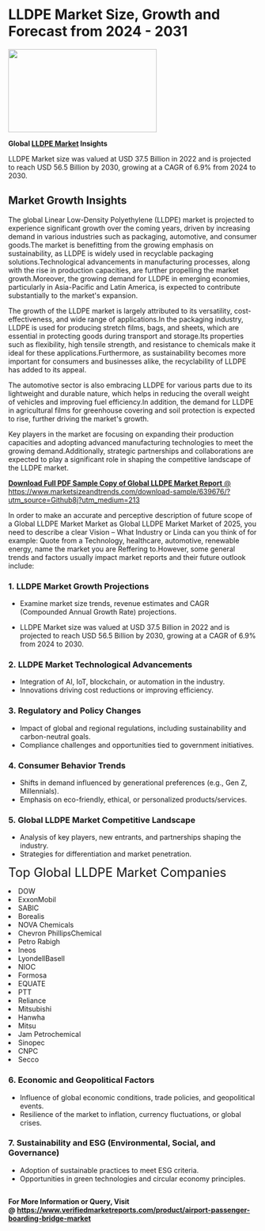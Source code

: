 <H1>LLDPE Market Size, Growth and Forecast from 2024 - 2031</H1><img class="aligncenter size-medium wp-image-584254" src="https://thirdeyenews.in/wp-content/uploads/2024/09/Global-Market-Research-300x168.jpeg" alt="" width="300" height="168" /><p><strong>Global&nbsp;<a href="https://www.marketsizeandtrends.com/download-sample/639676/?utm_source=Github8j?utm_medium=213">LLDPE Market</a> Insights</strong></p><p>LLDPE Market size was valued at USD 37.5 Billion in 2022 and is projected to reach USD 56.5 Billion by 2030, growing at a CAGR of 6.9% from 2024 to 2030.</p><p><!DOCTYPE html> <html lang="en"> <head> <meta charset="UTF-8"> <meta name="viewport" content="width=device-width, initial-scale=1.0"> <title>LLDPE Market Growth Insights</title> </head> <body> <h2>Market Growth Insights</h2> <p>The global Linear Low-Density Polyethylene (LLDPE) market is projected to experience significant growth over the coming years, driven by increasing demand in various industries such as packaging, automotive, and consumer goods.The market is benefitting from the growing emphasis on sustainability, as LLDPE is widely used in recyclable packaging solutions.Technological advancements in manufacturing processes, along with the rise in production capacities, are further propelling the market growth.Moreover, the growing demand for LLDPE in emerging economies, particularly in Asia-Pacific and Latin America, is expected to contribute substantially to the market's expansion.</p> <p><a href="#"></a></p> <p>The growth of the LLDPE market is largely attributed to its versatility, cost-effectiveness, and wide range of applications.In the packaging industry, LLDPE is used for producing stretch films, bags, and sheets, which are essential in protecting goods during transport and storage.Its properties such as flexibility, high tensile strength, and resistance to chemicals make it ideal for these applications.Furthermore, as sustainability becomes more important for consumers and businesses alike, the recyclability of LLDPE has added to its appeal.</p> <p>The automotive sector is also embracing LLDPE for various parts due to its lightweight and durable nature, which helps in reducing the overall weight of vehicles and improving fuel efficiency.In addition, the demand for LLDPE in agricultural films for greenhouse covering and soil protection is expected to rise, further driving the market's growth.</p> <p>Key players in the market are focusing on expanding their production capacities and adopting advanced manufacturing technologies to meet the growing demand.Additionally, strategic partnerships and collaborations are expected to play a significant role in shaping the competitive landscape of the LLDPE market.</p> <p><a href="#"></p><p><span class=""><strong>Download Full PDF Sample Copy of Global LLDPE Market Report</strong> @ <a href="https://www.marketsizeandtrends.com/download-sample/639676/?utm_source=Github8j?utm_medium=213" target="_blank">https://www.marketsizeandtrends.com/download-sample/639676/?utm_source=Github8j?utm_medium=213</a></span></p><p>In order to make an accurate and perceptive description of future scope of a Global&nbsp;LLDPE Market Market as Global&nbsp;LLDPE Market Market of 2025, you need to describe a clear Vision &ndash; What Industry or Linda can you think of for example: Quote from a Technology, healthcare, automotive, renewable energy, name the market you are Reffering to.However, some general trends and factors usually impact market reports and their future outlook include:</p><h3>1.&nbsp;<strong>LLDPE Market Growth Projections</strong></h3><ul><li>Examine market size trends, revenue estimates and CAGR (Compounded Annual Growth Rate) projections.</li><li><p>LLDPE Market size was valued at USD 37.5 Billion in 2022 and is projected to reach USD 56.5 Billion by 2030, growing at a CAGR of 6.9% from 2024 to 2030.</p></li></ul><h3>2.&nbsp;<strong>LLDPE Market Technological Advancements</strong></h3><ul><li>Integration of AI, IoT, blockchain, or automation in the industry.</li><li>Innovations driving cost reductions or improving efficiency.</li></ul><h3>3.&nbsp;<strong>Regulatory and Policy Changes</strong></h3><ul><li>Impact of global and regional regulations, including sustainability and carbon-neutral goals.</li><li>Compliance challenges and opportunities tied to government initiatives.</li></ul><h3>4.&nbsp;<strong>Consumer Behavior Trends</strong></h3><ul><li>Shifts in demand influenced by generational preferences (e.g., Gen Z, Millennials).</li><li>Emphasis on eco-friendly, ethical, or personalized products/services.</li></ul><h3>5.&nbsp;<strong>Global LLDPE Market Competitive Landscape</strong></h3><ul><li>Analysis of key players, new entrants, and partnerships shaping the industry.</li><li>Strategies for differentiation and market penetration.</li></ul><p data-pm-slice="1 1 []"><span style="color: inherit; font-family: inherit; font-size: 25px;">Top Global LLDPE Market Companies</span></p><div class="" data-test-id=""><p><li>DOW</li><li> ExxonMobil</li><li> SABIC</li><li> Borealis</li><li> NOVA Chemicals</li><li> Chevron PhillipsChemical</li><li> Petro Rabigh</li><li> Ineos</li><li> LyondellBasell</li><li> NIOC</li><li> Formosa</li><li> EQUATE</li><li> PTT</li><li> Reliance</li><li> Mitsubishi</li><li> Hanwha</li><li> Mitsu</li><li> Jam Petrochemical</li><li> Sinopec</li><li> CNPC</li><li> Secco</li></p></div><h3>6.&nbsp;<strong>Economic and Geopolitical Factors</strong></h3><ul><li>Influence of global economic conditions, trade policies, and geopolitical events.</li><li>Resilience of the market to inflation, currency fluctuations, or global crises.</li></ul><h3>7.&nbsp;<strong>Sustainability and ESG (Environmental, Social, and Governance)</strong></h3><ul><li>Adoption of sustainable practices to meet ESG criteria.</li><li>Opportunities in green technologies and circular economy principles.</li></ul><h2><strong style="font-size: 14px;">For More Information or Query, Visit @&nbsp;</strong><a style="background-color: #ffffff; font-size: 14px;" href="https://www.marketsizeandtrends.com/report/lldpe-market/" target="_blank">https://www.verifiedmarketreports.com/product/airport-passenger-boarding-bridge-market</a></h2>